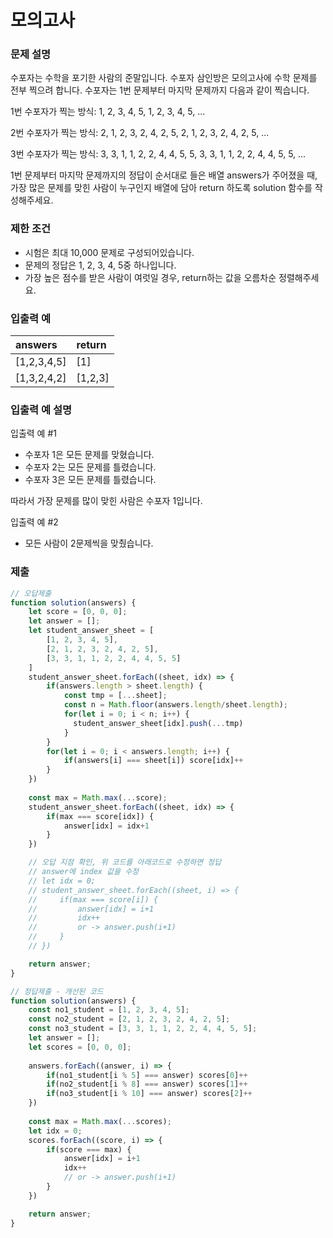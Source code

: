 # 모의고사

### 문제 설명
수포자는 수학을 포기한 사람의 준말입니다. 수포자 삼인방은 모의고사에 수학 문제를 전부 찍으려 합니다. 수포자는 1번 문제부터 마지막 문제까지 다음과 같이 찍습니다.

1번 수포자가 찍는 방식: 1, 2, 3, 4, 5, 1, 2, 3, 4, 5, ...

2번 수포자가 찍는 방식: 2, 1, 2, 3, 2, 4, 2, 5, 2, 1, 2, 3, 2, 4, 2, 5, ...

3번 수포자가 찍는 방식: 3, 3, 1, 1, 2, 2, 4, 4, 5, 5, 3, 3, 1, 1, 2, 2, 4, 4, 5, 5, ...

1번 문제부터 마지막 문제까지의 정답이 순서대로 들은 배열 answers가 주어졌을 때, 가장 많은 문제를 맞힌 사람이 누구인지 배열에 담아 return 하도록 solution 함수를 작성해주세요.

### 제한 조건
* 시험은 최대 10,000 문제로 구성되어있습니다.
* 문제의 정답은 1, 2, 3, 4, 5중 하나입니다.
* 가장 높은 점수를 받은 사람이 여럿일 경우, return하는 값을 오름차순 정렬해주세요.

### 입출력 예
|answers|	return|
|:-----|:-----|
|[1,2,3,4,5]| [1]
|[1,3,2,4,2]| [1,2,3]

### 입출력 예 설명
입출력 예 #1

* 수포자 1은 모든 문제를 맞혔습니다.
* 수포자 2는 모든 문제를 틀렸습니다.
* 수포자 3은 모든 문제를 틀렸습니다.

따라서 가장 문제를 많이 맞힌 사람은 수포자 1입니다.

입출력 예 #2

* 모든 사람이 2문제씩을 맞췄습니다.

### 제출
```js
// 오답제출
function solution(answers) {
    let score = [0, 0, 0];
    let answer = [];
    let student_answer_sheet = [
        [1, 2, 3, 4, 5], 
        [2, 1, 2, 3, 2, 4, 2, 5], 
        [3, 3, 1, 1, 2, 2, 4, 4, 5, 5]
    ]
    student_answer_sheet.forEach((sheet, idx) => {
        if(answers.length > sheet.length) {
            const tmp = [...sheet];
            const n = Math.floor(answers.length/sheet.length);
            for(let i = 0; i < n; i++) {
              student_answer_sheet[idx].push(...tmp)
            }
        }
        for(let i = 0; i < answers.length; i++) {
            if(answers[i] === sheet[i]) score[idx]++
        }
    })
    
    const max = Math.max(...score);
    student_answer_sheet.forEach((sheet, idx) => {
        if(max === score[idx]) {
            answer[idx] = idx+1
        }
    })

    // 오답 지점 확인, 위 코드를 아래코드로 수정하면 정답
    // answer에 index 값을 수정
    // let idx = 0;
    // student_answer_sheet.forEach((sheet, i) => {
    //     if(max === score[i]) {
    //         answer[idx] = i+1
    //         idx++
    //         or -> answer.push(i+1)
    //     }
    // })

    return answer;
}

// 정답제출 - 개선된 코드
function solution(answers) {
    const no1_student = [1, 2, 3, 4, 5];
    const no2_student = [2, 1, 2, 3, 2, 4, 2, 5];
    const no3_student = [3, 3, 1, 1, 2, 2, 4, 4, 5, 5];
    let answer = [];
    let scores = [0, 0, 0];
    
    answers.forEach((answer, i) => {
        if(no1_student[i % 5] === answer) scores[0]++
        if(no2_student[i % 8] === answer) scores[1]++
        if(no3_student[i % 10] === answer) scores[2]++
    })
    
    const max = Math.max(...scores);
    let idx = 0;
    scores.forEach((score, i) => {
        if(score === max) {
            answer[idx] = i+1
            idx++
            // or -> answer.push(i+1)
        }
    })

    return answer;
}
```

